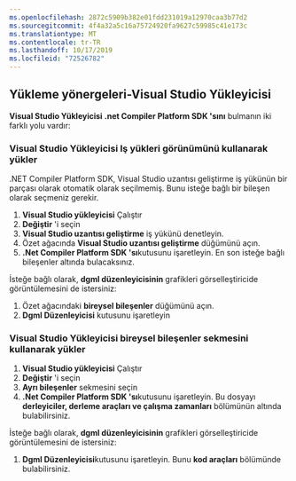 ```yaml
---
ms.openlocfilehash: 2872c5909b382e01fdd231019a12970caa3b77d2
ms.sourcegitcommit: 4f4a32a5c16a75724920fa9627c59985c41e173c
ms.translationtype: MT
ms.contentlocale: tr-TR
ms.lasthandoff: 10/17/2019
ms.locfileid: "72526782"
---
```

## <a name="installation-instructions---visual-studio-installer"></a>Yükleme yönergeleri-Visual Studio Yükleyicisi

**Visual Studio Yükleyicisi** **.net Compiler Platform SDK 'sını** bulmanın iki farklı yolu vardır:

### <a name="install-using-the-visual-studio-installer---workloads-view"></a>Visual Studio Yükleyicisi Iş yükleri görünümünü kullanarak yükler

.NET Compiler Platform SDK, Visual Studio uzantısı geliştirme iş yükünün bir parçası olarak otomatik olarak seçilmemiş. Bunu isteğe bağlı bir bileşen olarak seçmeniz gerekir.

1. **Visual Studio yükleyicisi** Çalıştır
1. **Değiştir** 'i seçin
1. **Visual Studio uzantısı geliştirme** iş yükünü denetleyin.
1. Özet ağacında **Visual Studio uzantısı geliştirme** düğümünü açın.
1. **.Net Compiler Platform SDK 'sı**kutusunu işaretleyin. En son isteğe bağlı bileşenler altında bulacaksınız.

İsteğe bağlı olarak, **dgml düzenleyicisinin** grafikleri görselleştiricide görüntülemesini de istersiniz:

1. Özet ağacındaki **bireysel bileşenler** düğümünü açın.
1. **Dgml Düzenleyicisi** kutusunu işaretleyin

### <a name="install-using-the-visual-studio-installer---individual-components-tab"></a>Visual Studio Yükleyicisi bireysel bileşenler sekmesini kullanarak yükler

1. **Visual Studio yükleyicisi** Çalıştır
1. **Değiştir** 'i seçin
1. **Ayrı bileşenler** sekmesini seçin
1. **.Net Compiler Platform SDK 'sı**kutusunu işaretleyin. Bu dosyayı **derleyiciler, derleme araçları ve çalışma zamanları** bölümünün altında bulabilirsiniz.

İsteğe bağlı olarak, **dgml düzenleyicisinin** grafikleri görselleştiricide görüntülemesini de istersiniz:

1. **Dgml Düzenleyicisi**kutusunu işaretleyin. Bunu **kod araçları** bölümünde bulabilirsiniz.
